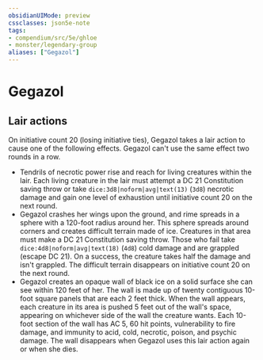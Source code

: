 ```yaml
---
obsidianUIMode: preview
cssclasses: json5e-note
tags:
- compendium/src/5e/ghloe
- monster/legendary-group
aliases: ["Gegazol"]
---
```

# Gegazol

## Lair actions


On initiative count 20 (losing initiative ties), Gegazol takes a lair action to cause one of the following effects. Gegazol can't use the same effect two rounds in a row.

- Tendrils of necrotic power rise and reach for living creatures within the lair. Each living creature in the lair must attempt a DC 21 Constitution saving throw or take `dice:3d8|noform|avg|text(13)` (`3d8`) necrotic damage and gain one level of exhaustion until initiative count 20 on the next round.  
- Gegazol crashes her wings upon the ground, and rime spreads in a sphere with a 120-foot radius around her. This sphere spreads around corners and creates difficult terrain made of ice. Creatures in that area must make a DC 21 Constitution saving throw. Those who fail take `dice:4d8|noform|avg|text(18)` (`4d8`) cold damage and are grappled (escape DC 21). On a success, the creature takes half the damage and isn't grappled. The difficult terrain disappears on initiative count 20 on the next round.  
- Gegazol creates an opaque wall of black ice on a solid surface she can see within 120 feet of her. The wall is made up of twenty contiguous 10-foot square panels that are each 2 feet thick. When the wall appears, each creature in its area is pushed 5 feet out of the wall's space, appearing on whichever side of the wall the creature wants. Each 10-foot section of the wall has AC 5, 60 hit points, vulnerability to fire damage, and immunity to acid, cold, necrotic, poison, and psychic damage. The wall disappears when Gegazol uses this lair action again or when she dies.